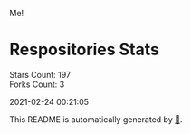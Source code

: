 Me!

# Respositories Stats
Stars Count: 197  
Forks Count: 3

2021-02-24 00:21:05  

This README is automatically generated by [🐰](https://github.com/rnitta/rnitta).
